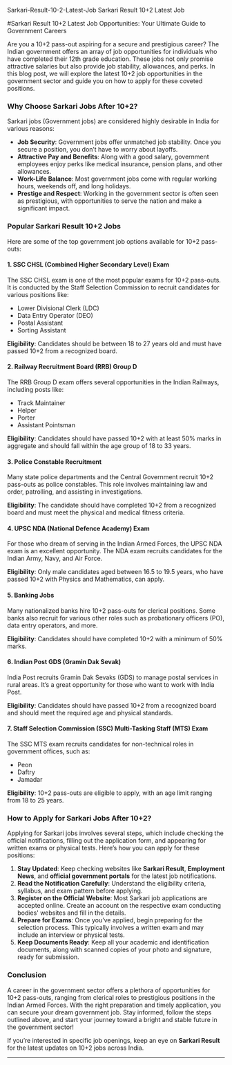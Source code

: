 Sarkari-Result-10-2-Latest-Job
Sarkari Result 10+2 Latest Job


#Sarkari Result 10+2 Latest Job Opportunities: Your Ultimate Guide to Government Careers

Are you a 10+2 pass-out aspiring for a secure and prestigious career? The Indian government offers an array of job opportunities for individuals who have completed their 12th grade education. These jobs not only promise attractive salaries but also provide job stability, allowances, and perks. In this blog post, we will explore the latest 10+2 job opportunities in the government sector and guide you on how to apply for these coveted positions.

### Why Choose Sarkari Jobs After 10+2?

Sarkari jobs (Government jobs) are considered highly desirable in India for various reasons:
- **Job Security**: Government jobs offer unmatched job stability. Once you secure a position, you don’t have to worry about layoffs.
- **Attractive Pay and Benefits**: Along with a good salary, government employees enjoy perks like medical insurance, pension plans, and other allowances.
- **Work-Life Balance**: Most government jobs come with regular working hours, weekends off, and long holidays.
- **Prestige and Respect**: Working in the government sector is often seen as prestigious, with opportunities to serve the nation and make a significant impact.

### Popular Sarkari Result 10+2 Jobs

Here are some of the top government job options available for 10+2 pass-outs:

#### 1. **SSC CHSL (Combined Higher Secondary Level) Exam**
The SSC CHSL exam is one of the most popular exams for 10+2 pass-outs. It is conducted by the Staff Selection Commission to recruit candidates for various positions like:
- Lower Divisional Clerk (LDC)
- Data Entry Operator (DEO)
- Postal Assistant
- Sorting Assistant

**Eligibility**: Candidates should be between 18 to 27 years old and must have passed 10+2 from a recognized board.

#### 2. **Railway Recruitment Board (RRB) Group D**
The RRB Group D exam offers several opportunities in the Indian Railways, including posts like:
- Track Maintainer
- Helper
- Porter
- Assistant Pointsman

**Eligibility**: Candidates should have passed 10+2 with at least 50% marks in aggregate and should fall within the age group of 18 to 33 years.

#### 3. **Police Constable Recruitment**
Many state police departments and the Central Government recruit 10+2 pass-outs as police constables. This role involves maintaining law and order, patrolling, and assisting in investigations.

**Eligibility**: The candidate should have completed 10+2 from a recognized board and must meet the physical and medical fitness criteria.

#### 4. **UPSC NDA (National Defence Academy) Exam**
For those who dream of serving in the Indian Armed Forces, the UPSC NDA exam is an excellent opportunity. The NDA exam recruits candidates for the Indian Army, Navy, and Air Force.

**Eligibility**: Only male candidates aged between 16.5 to 19.5 years, who have passed 10+2 with Physics and Mathematics, can apply.

#### 5. **Banking Jobs**
Many nationalized banks hire 10+2 pass-outs for clerical positions. Some banks also recruit for various other roles such as probationary officers (PO), data entry operators, and more.

**Eligibility**: Candidates should have completed 10+2 with a minimum of 50% marks.

#### 6. **Indian Post GDS (Gramin Dak Sevak)**
India Post recruits Gramin Dak Sevaks (GDS) to manage postal services in rural areas. It’s a great opportunity for those who want to work with India Post.

**Eligibility**: Candidates should have passed 10+2 from a recognized board and should meet the required age and physical standards.

#### 7. **Staff Selection Commission (SSC) Multi-Tasking Staff (MTS) Exam**
The SSC MTS exam recruits candidates for non-technical roles in government offices, such as:
- Peon
- Daftry
- Jamadar

**Eligibility**: 10+2 pass-outs are eligible to apply, with an age limit ranging from 18 to 25 years.

### How to Apply for Sarkari Jobs After 10+2?

Applying for Sarkari jobs involves several steps, which include checking the official notifications, filling out the application form, and appearing for written exams or physical tests. Here’s how you can apply for these positions:

1. **Stay Updated**: Keep checking websites like **Sarkari Result**, **Employment News**, and **official government portals** for the latest job notifications.
2. **Read the Notification Carefully**: Understand the eligibility criteria, syllabus, and exam pattern before applying.
3. **Register on the Official Website**: Most Sarkari job applications are accepted online. Create an account on the respective exam conducting bodies' websites and fill in the details.
4. **Prepare for Exams**: Once you’ve applied, begin preparing for the selection process. This typically involves a written exam and may include an interview or physical tests.
5. **Keep Documents Ready**: Keep all your academic and identification documents, along with scanned copies of your photo and signature, ready for submission.

### Conclusion

A career in the government sector offers a plethora of opportunities for 10+2 pass-outs, ranging from clerical roles to prestigious positions in the Indian Armed Forces. With the right preparation and timely application, you can secure your dream government job. Stay informed, follow the steps outlined above, and start your journey toward a bright and stable future in the government sector!

If you’re interested in specific job openings, keep an eye on **Sarkari Result** for the latest updates on 10+2 jobs across India.

---

